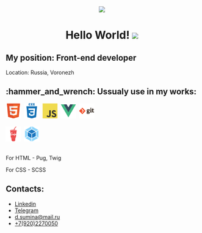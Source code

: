 <div id="header" align="center">
  <img src="https://media0.giphy.com/media/J1Qp5WXgzdG6eZrxHn/giphy.gif?cid=790b7611602bb8f945fd134eeefc4bea3b458aa4fb9baaee&rid=giphy.gif&ct=s" width="150"/>
</div>
<h1 align="center">
  Hello World!
  <img src="https://media.giphy.com/media/hvRJCLFzcasrR4ia7z/giphy.gif" width="30px"/>
</h1>
<h2>My position: Front-end developer</h2>
<p>Location: Russia, Voronezh</p>
<div>
  <h2> :hammer_and_wrench: Ussualy use in my works:</h2>
  <div>
    <img src="https://github.com/devicons/devicon/blob/master/icons/html5/html5-original.svg" title="HTML5" alt="HTML" width="40" height="40"/>&nbsp;
    <img src="https://github.com/devicons/devicon/blob/master/icons/css3/css3-plain-wordmark.svg"  title="CSS3" alt="CSS" width="40" height="40"/>&nbsp;
    <img src="https://github.com/devicons/devicon/blob/master/icons/javascript/javascript-original.svg" title="JavaScript" alt="JavaScript" width="40" height="40"/>&nbsp;
    <img src="https://github.com/devicons/devicon/blob/master/icons/vuejs/vuejs-original.svg" title="VueJS" alt="VueJS" width="40" height="40"/>&nbsp;
    <img src="https://github.com/devicons/devicon/blob/master/icons/git/git-original-wordmark.svg" title="Git" **alt="Git" width="40" height="40"/>
  </div>
  <br/>
  <div>
    <img src="https://github.com/devicons/devicon/blob/master/icons/gulp/gulp-plain.svg" title="Gulp" alt="Gulp" width="40" height="40"/>&nbsp;
    <img src="https://github.com/devicons/devicon/blob/master/icons/webpack/webpack-original.svg"  title="Webpack" alt="Webpack" width="40" height="40"/>&nbsp;
  </div>
  </br>
    <div>
    <p>For HTML - Pug, Twig</p>
    <p>For CSS - SCSS</p>
  </div>
</div>
<div>
  <h2>Contacts:</h2>
  <ul>
    <li><a href="https://www.linkedin.com/in/daria-cheshikhina-3697141b1/" rel="nofollow">Linkedin</a></li>
    <li><a href="https://t.me/Daria_Sy" rel="nofollow">Telegram</a></li>
    <li><a href="mailto:d.sumina@mail.ru">d.sumina@mail.ru</a></li>
    <li><a href="tel:+79202270050">+7(920)2270050</a></li>
  </ul>
</div>
